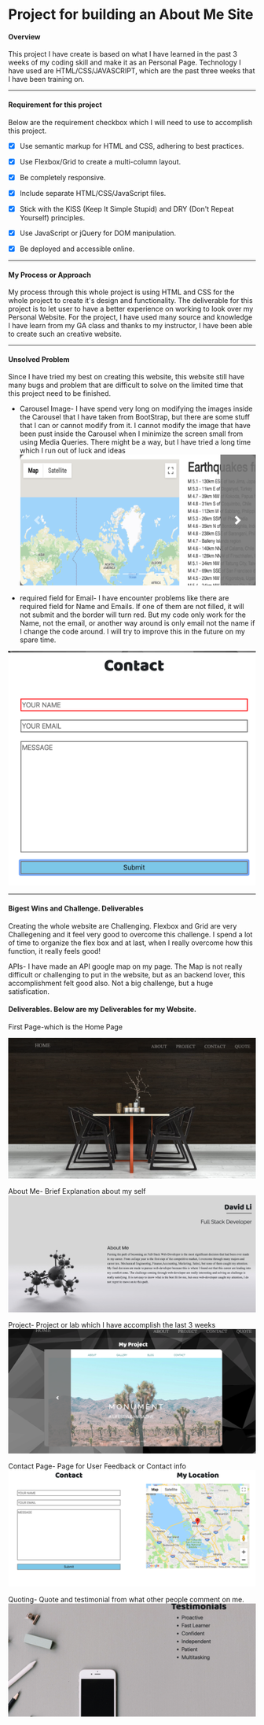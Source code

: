# Project for building an About Me Site

#### Overview

This project I have create is based on what I have learned in the past 3 weeks of my coding skill and make it as an Personal Page. Technology I have used are HTML/CSS/JAVASCRIPT, which are the past three weeks that I have been training on. 

---

#### Requirement for this project

Below are the requirement checkbox which I will need to use to accomplish this project.

- [x] Use semantic markup for HTML and CSS, adhering to best practices.
- [x] Use Flexbox/Grid to create a multi-column layout.
- [x] Be completely responsive.
- [x] Include separate HTML/CSS/JavaScript files.
- [x] Stick with the KISS (Keep It Simple Stupid) and DRY (Don't Repeat Yourself) principles.
- [x] Use JavaScript or jQuery for DOM manipulation.
- [x] Be deployed and accessible online.


---

#### My Process or Approach 
My process through this whole project is using HTML and CSS for the whole project to create it's design and functionality. The deliverable for this project is to let user to have a better experience on working to look over my Personal Website. For the project, I have used many source and knowledge I have learn from my GA class and thanks to my instructor, I have been able to create such an creative website. 

---

#### Unsolved Problem
Since I have tried my best on creating this website, this website still have many bugs and problem that are difficult to solve on the limited time that this project need to be finished. 

 - Carousel Image- I have spend very long on modifying the images inside the Carousel that I have taken from BootStrap, but there are some stuff that I can or cannot modify from it. I cannot modify the image that have been pust inside the Carousel when I minimize the screen small from using Media Queries. There might be a way, but I have tried a long time which I run out of luck and ideas 
 ![alt text](Screenshots/project_SS.png "Carousel Images")

 - required field for Email- I have encounter problems like there are required field for Name and Emails. If one of them are not filled, it will not submit and the border will turn red. But my code only work for the Name, not the email, or another way around is only email not the name if I change the code around. I will try to improve this in the future on my spare time. 

 ![alt text](Screenshots/contact_SS.png "Contact Images")


---

#### Bigest Wins and Challenge. Deliverables

Creating the whole website are Challenging. Flexbox and Grid are very Challegening and it feel very good to overcome this challenge. I spend a lot of time to organize the flex box and at last, when I really overcome how this function, it really feels good! 

APIs- I have made an API google map on my page. The Map is not really difficult or challenging to put in the website, but as an backend lover, this accomplishment felt good also. Not a big challenge, but a huge satisfication.

#### Deliverables. Below are my Deliverables for my Website.

First Page-which is the Home Page

![alt text](Screenshots/My_First_Page.png "My First Page")

About Me- Brief Explanation about my self
![alt text](Screenshots/about_me.png "About Me Page")

Project- Project or lab which I have accomplish the last 3 weeks
![alt text](Screenshots/project_page.png "My Project Page")

Contact Page- Page for User Feedback or Contact info
![alt text](Screenshots/contact_page.png "My Contact Page")

Quoting- Quote and testimonial from what other people comment on me.
![alt text](Screenshots/quote_page.png "My Quote Page")





